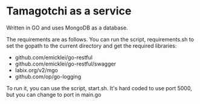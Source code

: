 Tamagotchi as a service
========================

Written in GO and uses MongoDB as a database. 

The requirements are as follows. You can run the script, requirements.sh to set the gopath to the current directory and get the required libraries:

* github.com/emicklei/go-restful
* github.com/emicklei/go-restful/swagger
* labix.org/v2/mgo
* github.com/op/go-logging



To run it, you can use the script, start.sh. It's hard coded to use port 5000, but you can change to port in main.go